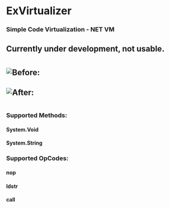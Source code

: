 # ExVirtualizer 
### Simple Code Virtualization - NET VM
## Currently under development, not usable.

#
## ![Before: ]([[link_to_your_image](https://cdn.discordapp.com/attachments/1139982456204841003/1179802912583589979/before.png?ex=657b1c16&is=6568a716&hm=d90a07093dfe3ed4ba1e7213daad4f07be04fbc64f084e2db654783bde9656e1&)])
## ![After: ]([https://cdn.discordapp.com/attachments/1139982456204841003/1179802912583589979/before.png?ex=657b1c16&is=6568a716&hm=d90a07093dfe3ed4ba1e7213daad4f07be04fbc64f084e2db654783bde9656e1&])

#

### Supported Methods:
#### System.Void
#### System.String

### Supported OpCodes:
#### nop
#### ldstr
#### call
